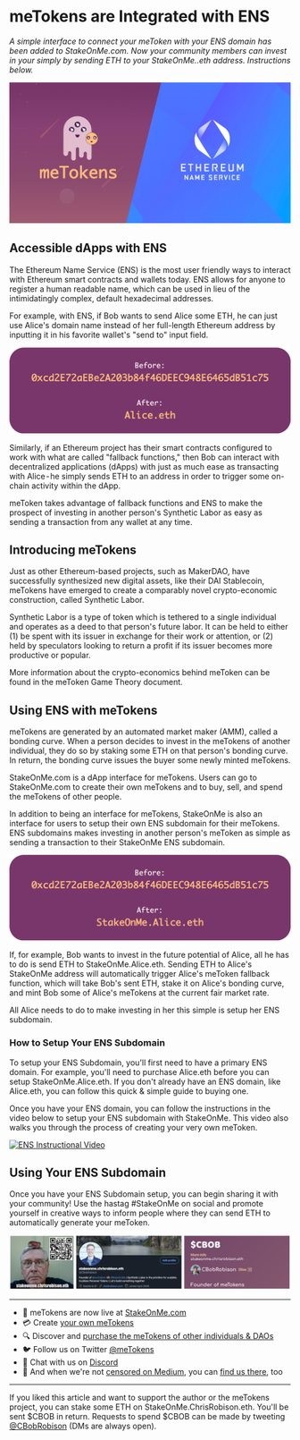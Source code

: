 # meTokens are Integrated with ENS

*A simple interface to connect your meToken with your ENS domain has been added to StakeOnMe.com. Now your community members can invest in your simply by sending ETH to your StakeOnMe.<YourDomain>.eth address. Instructions below.*

![](/images/covers/meTokens_ENS.png)

## Accessible dApps with ENS

The Ethereum Name Service (ENS) is the most user friendly ways to interact with Ethereum smart contracts and wallets today. ENS allows for anyone to register a human readable name, which can be used in lieu of the intimidatingly complex, default hexadecimal addresses.

For example, with ENS, if Bob wants to send Alice some ETH, he can just use Alice's domain name instead of her full-length Ethereum address by inputting it in his favorite wallet's "send to" input field.

![](/images/graphics/ENS_Explanation.png)

Similarly, if an Ethereum project has their smart contracts configured to work with what are called "fallback functions," then Bob can interact with decentralized applications (dApps) with just as much ease as transacting with Alice - he simply sends ETH to an address in order to trigger some on-chain activity within the dApp.

meToken takes advantage of fallback functions and ENS to make the prospect of investing in another person's Synthetic Labor as easy as sending a transaction from any wallet at any time.

## Introducing meTokens

Just as other Ethereum-based projects, such as MakerDAO, have successfully synthesized new digital assets, like their DAI Stablecoin, meTokens have emerged to create a comparably novel crypto-economic construction, called Synthetic Labor.

Synthetic Labor is a type of token which is tethered to a single individual and operates as a deed to that person's future labor. It can be held to either (1) be spent with its issuer in exchange for their work or attention, or (2) held by speculators looking to return a profit if its issuer becomes more productive or popular.

More information about the crypto-economics behind meToken can be found in the meToken Game Theory document.

## Using ENS with meTokens

meTokens are generated by an automated market maker (AMM), called a bonding curve. When a person decides to invest in the meTokens of another individual, they do so by staking some ETH on that person's bonding curve. In return, the bonding curve issues the buyer some newly minted meTokens.

StakeOnMe.com is a dApp interface for meTokens. Users can go to StakeOnMe.com to create their own meTokens and to buy, sell, and spend the meTokens of other people.

In addition to being an interface for meTokens, StakeOnMe is also an interface for users to setup their own ENS subdomain for their meTokens. ENS subdomains makes investing in another person's meToken as simple as sending a transaction to their StakeOnMe ENS subdomain.

![](/images/graphics/ENS_meToken_Explanation.png)

If, for example, Bob wants to invest in the future potential of Alice, all he has to do is send ETH to StakeOnMe.Alice.eth. Sending ETH to Alice's StakeOnMe address will automatically trigger Alice's meToken fallback function, which will take Bob's sent ETH, stake it on Alice's bonding curve, and mint Bob some of Alice's meTokens at the current fair market rate. 

All Alice needs to do to make investing in her this simple is setup her ENS subdomain.

### How to Setup Your ENS Subdomain

To setup your ENS Subdomain, you'll first need to have a primary ENS domain. For example, you'll need to purchase Alice.eth before you can setup StakeOnMe.Alice.eth. If you don't already have an ENS domain, like Alice.eth, you can follow this quick & simple guide to buying one.

Once you have your ENS domain, you can follow the instructions in the video below to setup your ENS subdomain with StakeOnMe. This video also walks you through the process of creating your very own meToken.

[![ENS Instructional Video](https://img.youtube.com/vi/TZN5x-unOkw/0.jpg)](https://www.youtube.com/watch?v=TZN5x-unOkw)

## Using Your ENS Subdomain

Once you have your ENS Subdomain setup, you can begin sharing it with your community! Use the hastag #StakeOnMe on social and promote yourself in creative ways to inform people where they can send ETH to automatically generate your meToken. 

![](/images/screenshots/StakeOnMe_Examples.png)

---

- 🥩 meTokens are now live at [StakeOnMe.com](http://stakeonme.com/)
- 💳 Create [your own meTokens](https://stakeonme.com/Tokenize)
- 🔍 Discover and [purchase the meTokens of other individuals & DAOs](https://stakeonme.com/Explore)
- 🐦 Follow us on Twitter [@meTokens](https://twitter.com/metokens)
- 👾 Chat with us on [Discord](https://discord.gg/qpRSjnd)
- 📓 And when we're not [censored on Medium](https://twitter.com/evan_van_ness/status/1252012688420614144), you can [find us there](https://medium.com/metokens), too

---

If you liked this article and want to support the author or the meTokens project, you can stake some ETH on StakeOnMe.ChrisRobison.eth. You'll be sent $CBOB in return. Requests to spend $CBOB can be made by tweeting [@CBobRobison](twitter.com/cbobrobison) (DMs are always open).
